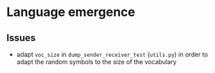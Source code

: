 # Language emergence

## Issues

- adapt `voc_size` in `dump_sender_receiver_test` (`utils.py`) in order to adapt the random symbols to the size of the vocabulary

